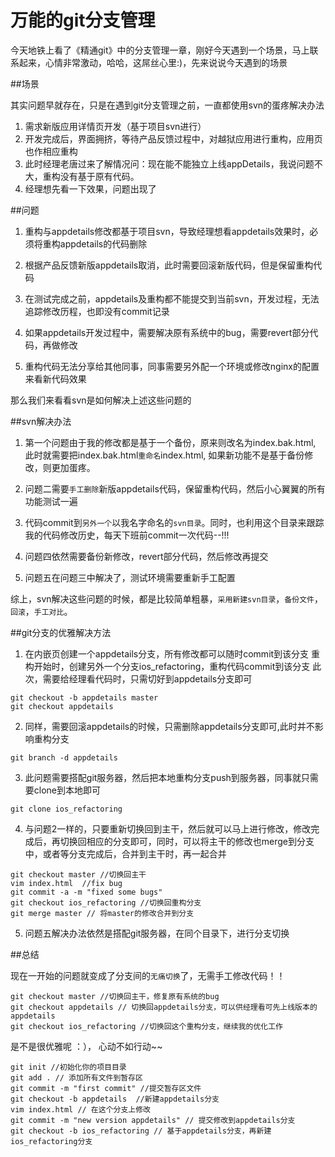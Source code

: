 万能的git分支管理
======
今天地铁上看了《精通git》中的分支管理一章，刚好今天遇到一个场景，马上联系起来，心情非常激动，哈哈，这屌丝心里:)，先来说说今天遇到的场景

##场景

其实问题早就存在，只是在遇到git分支管理之前，一直都使用svn的蛋疼解决办法

1. 需求新版应用详情页开发（基于项目svn进行）
2. 开发完成后，界面拥挤，等待产品反馈过程中，对越狱应用进行重构，应用页也作相应重构
3. 此时经理老唐过来了解情况问：现在能不能独立上线appDetails，我说问题不大，重构没有基于原有代码。
4. 经理想先看一下效果，问题出现了

##问题

1. 重构与appdetails修改都基于项目svn，导致经理想看appdetails效果时，必须将重构appdetails的代码删除

2. 根据产品反馈新版appdetails取消，此时需要回滚新版代码，但是保留重构代码

3. 在测试完成之前，appdetails及重构都不能提交到当前svn，开发过程，无法追踪修改历程，也即没有commit记录

4. 如果appdetails开发过程中，需要解决原有系统中的bug，需要revert部分代码，再做修改

5. 重构代码无法分享给其他同事，同事需要另外配一个环境或修改nginx的配置来看新代码效果

那么我们来看看svn是如何解决上述这些问题的

##svn解决办法

1. 第一个问题由于我的修改都是基于一个备份，原来则改名为index.bak.html, 此时就需要把index.bak.html`重命名`index.html, 如果新功能不是基于备份修改，则更加蛋疼。

2. 问题二需要`手工删除`新版appdetails代码，保留重构代码，然后小心翼翼的所有功能测试一遍

3. 代码commit到`另外一个`以我名字命名的`svn目录`。同时，也利用这个目录来跟踪我的代码修改历史，每天下班前commit一次代码--!!!

4. 问题四依然需要备份新修改，revert部分代码，然后修改再提交

5. 问题五在问题三中解决了，测试环境需要重新手工配置

综上，svn解决这些问题的时候，都是比较简单粗暴，`采用新建svn目录`，`备份文件`，`回滚`，`手工对比`。

##git分支的优雅解决方法

1. 在内嵌页创建一个appdetails分支，所有修改都可以随时commit到该分支
重构开始时，创建另外一个分支ios_refactoring，重构代码commit到该分支
此次，需要给经理看代码时，只需切好到appdetails分支即可
```
git checkout -b appdetails master
git checkout appdetails
```
2. 同样，需要回滚appdetails的时候，只需删除appdetails分支即可,此时并不影响重构分支
```
git branch -d appdetails
```

3. 此问题需要搭配git服务器，然后把本地重构分支push到服务器，同事就只需要clone到本地即可
```
git clone ios_refactoring
```

4. 与问题2一样的，只要重新切换回到主干，然后就可以马上进行修改，修改完成后，再切换回相应的分支即可，同时，可以将主干的修改也merge到分支中，或者等分支完成后，合并到主干时，再一起合并
```
git checkout master //切换回主干
vim index.html  //fix bug
git commit -a -m "fixed some bugs"
git checkout ios_refactoring //切换回重构分支
git merge master // 将master的修改合并到分支
```
5. 问题五解决办法依然是搭配git服务器，在同个目录下，进行分支切换

##总结

现在一开始的问题就变成了分支间的`无痛切换`了，无需手工修改代码！！
```
git checkout master //切换回主干，修复原有系统的bug
git checkout appdetails // 切换回appdetails分支，可以供经理看可先上线版本的appdetails
git checkout ios_refactoring //切换回这个重构分支，继续我的优化工作
```
是不是很优雅呢 ：）， 心动不如行动~~
```
git init //初始化你的项目目录
git add . // 添加所有文件到暂存区
git commit -m "first commit" //提交暂存区文件
git checkout -b appdetails  //新建appdetails分支
vim index.html // 在这个分支上修改
git commit -m "new version appdetails" // 提交修改到appdetails分支
git checkout -b ios_refactoring // 基于appdetails分支，再新建ios_refactoring分支
```


